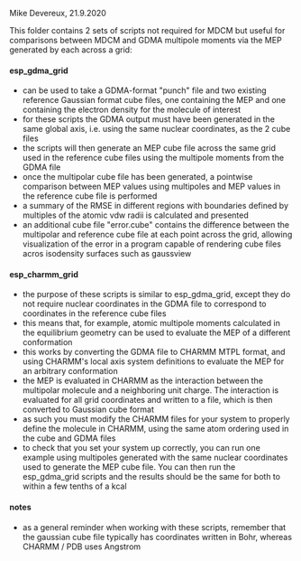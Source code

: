 Mike Devereux, 21.9.2020

This folder contains 2 sets of scripts not required for MDCM but useful for comparisons
between MDCM and GDMA multipole moments via the MEP generated by each across a grid:

#### esp_gdma_grid

- can be used to take a GDMA-format "punch" file and two existing reference Gaussian
  format cube files, one containing the MEP and one containing the electron density
  for the molecule of interest
- for these scripts the GDMA output must have been generated in the same global axis,
  i.e. using the same nuclear coordinates, as the 2 cube files
- the scripts will then generate an MEP cube file across the same grid used in the
  reference cube files using the multipole moments from the GDMA file
- once the multipolar cube file has been generated, a pointwise comparison between
  MEP values using multipoles and MEP values in the reference cube file is performed
- a summary of the RMSE in different regions with boundaries defined by multiples of
  the atomic vdw radii is calculated and presented
- an additional cube file "error.cube" contains the difference between the multipolar
  and reference cube file at each point across the grid, allowing visualization of
  the error in a program capable of rendering cube files acros isodensity surfaces 
  such as gaussview

#### esp_charmm_grid

- the purpose of these scripts is similar to esp_gdma_grid, except they do not 
  require nuclear coordinates in the GDMA file to correspond to coordinates in the
  reference cube files
- this means that, for example, atomic multipole moments calculated in the 
  equilibrium geometry can be used to evaluate the MEP of a different conformation
- this works by converting the GDMA file to CHARMM MTPL format, and using CHARMM's
  local axis system definitions to evaluate the MEP for an arbitrary conformation
- the MEP is evaluated in CHARMM as the interaction between the multipolar molecule
  and a neighboring unit charge. The interaction is evaluated for all grid
  coordinates and written to a file, which is then converted to Gaussian cube format
- as such you must modify the CHARMM files for your system to properly define the
  molecule in CHARMM, using the same atom ordering used in the cube and GDMA files
- to check that you set your system up correctly, you can run one example using 
  multipoles generated with the same nuclear coordinates used to generate the MEP
  cube file. You can then run the esp_gdma_grid scripts and the results should be
  the same for both to within a few tenths of a kcal

#### notes
- as a general reminder when working with these scripts, remember that the gaussian
  cube file typically has coordinates written in Bohr, whereas CHARMM / PDB uses
  Angstrom
